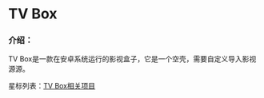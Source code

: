 # TV Box

### 介绍：

TV Box是一款在安卓系统运行的影视盒子，它是一个空壳，需要自定义导入影视源源。

星标列表：[TV Box相关项目](https://github.com/stars/aa1555/lists/tvbox-%E5%90%AB%E6%95%B0%E6%8D%AE%E6%BA%90)



